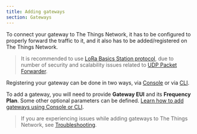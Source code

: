 ```yaml
---
title: Adding gateways
section: Gateways
---
```


To connect your gateway to The Things Network, it has to be configured to properly forward the traffic to it, and it also has to be added/registered on The Things Network.

> It is recommended to use [LoRa Basics Station protocol](https://www.thethingsindustries.com/docs/gateways/lora-basics-station/), due to number of security and scalability issues related to [UDP Packet Forwarder](https://www.thethingsindustries.com/docs/gateways/semtech-udp-packet-forwarder/).

Registering your gateway can be done in two ways, via [Console](https://www.thethingsindustries.com/docs/getting-started/console/) or via [CLI](https://www.thethingsindustries.com/docs/getting-started/cli/installing-cli/). 

To add a gateway, you will need to provide **Gateway EUI** and its **Frequency Plan**. Some other optional parameters can be defined. [Learn how to add gateways using Console or CLI](https://www.thethingsindustries.com/docs/gateways/adding-gateways/).

> If you are experiencing issues while adding gateways to The Things Network, see [Troubleshooting](https://www.thethingsindustries.com/docs/gateways/adding-gateways/troubleshooting/).

